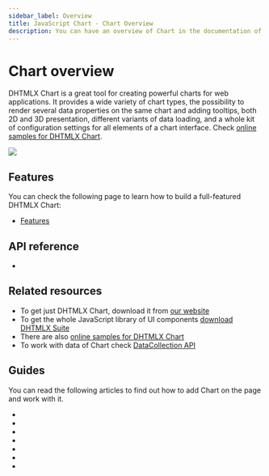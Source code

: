 ```yaml
---
sidebar_label: Overview
title: JavaScript Chart - Chart Overview
description: You can have an overview of Chart in the documentation of the DHTMLX JavaScript UI library. Browse developer guides and API reference, try out code examples and live demos, and download a free 30-day evaluation version of DHTMLX Suite.
---
```


# Chart overview

DHTMLX Chart is a great tool for creating powerful charts for web applications. It provides a wide variety of chart types, the possibility to render several data properties on the same chart and adding tooltips, 
both 2D and 3D presentation, different variants of data loading, and a whole kit of configuration settings for all elements of a chart interface. 
Check [online samples for DHTMLX Chart](https://snippet.dhtmlx.com/bo82km4n?tag=chart). 

![](../assets/chart/line_overview.png)

## Features

You can check the following page to learn how to build a full-featured DHTMLX Chart:

- [Features](chart/features.md)

## API reference

- [](api/api_overview.md)

## Related resources

- To get just DHTMLX Chart, download it from [our website](https://dhtmlx.com/docs/products/dhtmlxChart/download.shtml)
- To get the whole JavaScript library of UI components [download DHTMLX Suite](https://dhtmlx.com/docs/products/dhtmlxSuite/download.shtml)
- There are also [online samples for DHTMLX Chart](https://snippet.dhtmlx.com/bo82km4n?tag=chart)
- To work with data of Chart check [DataCollection API](data_collection.md)

## Guides

You can read the following articles to find out how to add Chart on the page and work with it.

- [](charts_overview.md)
- [](initialization.md)
- [](configuration_properties.md)
- [](data_loading.md)
- [](usage.md)
- [](customization.md)
- [](events.md)
